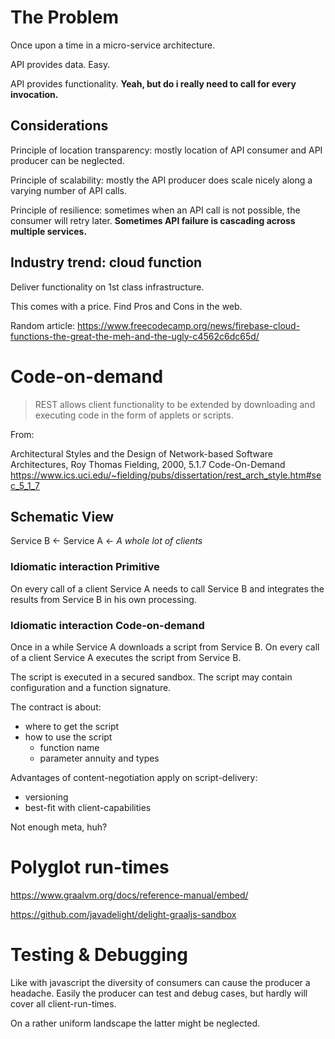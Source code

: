 # The Problem

Once upon a time in a micro-service architecture.

API provides data. Easy.

API provides functionality. __Yeah, but do i really need to call for every invocation.__

## Considerations

Principle of location transparency: mostly location of API consumer and API producer can be neglected.

Principle of scalability: mostly the API producer does scale nicely along a varying number of API calls.

Principle of resilience: sometimes when an API call is not possible, the consumer will retry later.
__Sometimes API failure is cascading across multiple services.__ 

## Industry trend: cloud function
Deliver functionality on 1st class infrastructure.

This comes with a price. Find Pros and Cons in the web.

Random article: <https://www.freecodecamp.org/news/firebase-cloud-functions-the-great-the-meh-and-the-ugly-c4562c6dc65d/>

# Code-on-demand 

> REST allows client functionality to be extended by downloading and executing code in the form of applets or scripts.

From: 

Architectural Styles and the Design of Network-based Software Architectures,
Roy Thomas Fielding,
2000,
5.1.7 Code-On-Demand 
<https://www.ics.uci.edu/~fielding/pubs/dissertation/rest_arch_style.htm#sec_5_1_7>

## Schematic View

Service B <- Service A <- *A whole lot of clients*

### Idiomatic interaction Primitive
On every call of a client Service A needs to call Service B and integrates the results from Service B in his own processing.

### Idiomatic interaction Code-on-demand
Once in a while Service A downloads a script from Service B.
On every call of a client Service A executes the script from Service B.

The script is executed in a secured sandbox. The script may contain configuration and a function signature.

The contract is about:
+ where to get the script
+ how to use the script
  + function name
  + parameter annuity and types

Advantages of content-negotiation apply on script-delivery:
- versioning
- best-fit with client-capabilities

Not enough meta, huh?

# Polyglot run-times
<https://www.graalvm.org/docs/reference-manual/embed/>

<https://github.com/javadelight/delight-graaljs-sandbox>

# Testing & Debugging
Like with javascript the diversity of consumers can cause the producer a headache.
Easily the producer can test and debug cases, but hardly will cover all client-run-times.

On a rather uniform landscape the latter might be neglected.